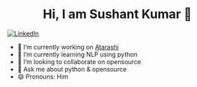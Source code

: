 <h1 align="center">Hi, I am Sushant Kumar 👋</h1>

[![LinkedIn](https://img.shields.io/badge/linkedin-%230077B5.svg?style=for-the-badge&logo=linkedin&logoColor=white)](https://www.linkedin.com/in/its-sushant/)

- 🔭 I’m currently working on [Atarashi](https://github.com/fossology/atarashi)
- 🌱 I’m currently learning NLP using python
- 👯 I’m looking to collaborate on opensource
- 💬 Ask me about python & opensource
- 😄 Pronouns: Him

